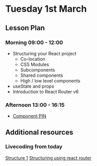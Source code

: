 # Tuesday 1st March

## Lesson Plan

### Morning 09:00 - 12:00

+ Structuring your React project
  + Co-location
  + CSS Modules
  + Subcomponents
  + Shared components
  + High / low level components
+ useState and props
+ Introduction to React Router v6

### Afternoon 13:00 - 16:15

+ [Component PIN](https://github.com/FBW-E07/SPA-Component-PIN)

## Additional resources

### Livecoding from today

[Structure 1](https://github.com/E07-2/react-weather-app/tree/structure-1)
[Structuring using react router](https://github.com/E07-2/react-weather-app/tree/structure-routing)